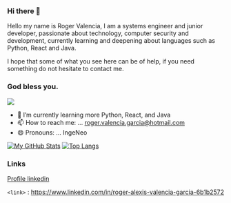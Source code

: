 ### Hi there 👋

Hello my name is Roger Valencia, I am a systems engineer and junior developer, passionate about technology, computer security and development, currently learning and deepening about languages such as Python, React and Java.

I hope that some of what you see here can be of help, if you need something do not hesitate to contact me.

### God bless you.

![](https://images.pexels.com/photos/1714202/pexels-photo-1714202.jpeg?cs=srgb&dl=pexels-josh-sorenson-1714202.jpg&fm=jpg)

- 🌱 I’m currently learning  more Python, React, and Java
- 📫 How to reach me: ... roger.valencia.garcia@hotmail.com
- 😄 Pronouns: ... IngeNeo


[![My GitHub Stats](https://github-readme-stats.vercel.app/api/?username=IngeNeo&count_private=false&theme=vision-friendly-dark&showicons=true)]()
[![Top Langs](https://github-readme-stats.vercel.app/api/top-langs/?username=IngeNeo&langs_count=20&theme=vision-friendly-dark&layout=compact)](https://github.com/IngeNeo/github-readme-stats)


### Links

[Profile linkedin](https://www.linkedin.com/in/roger-alexis-valencia-garcia-6b1b2572 "Profile linkedin")

`<link>` : <https://www.linkedin.com/in/roger-alexis-valencia-garcia-6b1b2572>

